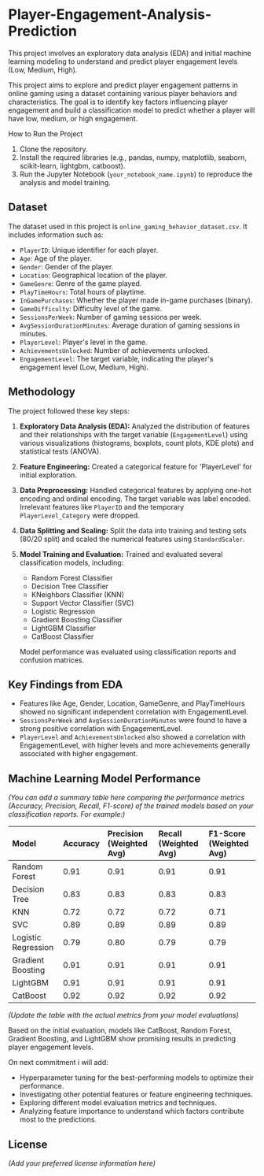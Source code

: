 # Player-Engagement-Analysis-Prediction
This project involves an exploratory data analysis (EDA) and initial machine learning modeling to understand and predict player engagement levels (Low, Medium, High).

This project aims to explore and predict player engagement patterns in online gaming using a dataset containing various player behaviors and characteristics. The goal is to identify key factors influencing player engagement and build a classification model to predict whether a player will have low, medium, or high engagement.


How to Run the Project

1.  Clone the repository.
2.  Install the required libraries (e.g., pandas, numpy, matplotlib, seaborn, scikit-learn, lightgbm, catboost).
3.  Run the Jupyter Notebook (`your_notebook_name.ipynb`) to reproduce the analysis and model training.


## Dataset

The dataset used in this project is `online_gaming_behavior_dataset.csv`. It includes information such as:

*   `PlayerID`: Unique identifier for each player.
*   `Age`: Age of the player.
*   `Gender`: Gender of the player.
*   `Location`: Geographical location of the player.
*   `GameGenre`: Genre of the game played.
*   `PlayTimeHours`: Total hours of playtime.
*   `InGamePurchases`: Whether the player made in-game purchases (binary).
*   `GameDifficulty`: Difficulty level of the game.
*   `SessionsPerWeek`: Number of gaming sessions per week.
*   `AvgSessionDurationMinutes`: Average duration of gaming sessions in minutes.
*   `PlayerLevel`: Player's level in the game.
*   `AchievementsUnlocked`: Number of achievements unlocked.
*   `EngagementLevel`: The target variable, indicating the player's engagement level (Low, Medium, High).

## Methodology

The project followed these key steps:

1.  **Exploratory Data Analysis (EDA):** Analyzed the distribution of features and their relationships with the target variable (`EngagementLevel`) using various visualizations (histograms, boxplots, count plots, KDE plots) and statistical tests (ANOVA).
2.  **Feature Engineering:** Created a categorical feature for 'PlayerLevel' for initial exploration.
3.  **Data Preprocessing:** Handled categorical features by applying one-hot encoding and ordinal encoding. The target variable was label encoded. Irrelevant features like `PlayerID` and the temporary `PlayerLevel_Category` were dropped.
4.  **Data Splitting and Scaling:** Split the data into training and testing sets (80/20 split) and scaled the numerical features using `StandardScaler`.
5.  **Model Training and Evaluation:** Trained and evaluated several classification models, including:
    *   Random Forest Classifier
    *   Decision Tree Classifier
    *   KNeighbors Classifier (KNN)
    *   Support Vector Classifier (SVC)
    *   Logistic Regression
    *   Gradient Boosting Classifier
    *   LightGBM Classifier
    *   CatBoost Classifier

    Model performance was evaluated using classification reports and confusion matrices.

## Key Findings from EDA

*   Features like Age, Gender, Location, GameGenre, and PlayTimeHours showed no significant independent correlation with EngagementLevel.
*   `SessionsPerWeek` and `AvgSessionDurationMinutes` were found to have a strong positive correlation with EngagementLevel.
*   `PlayerLevel` and `AchievementsUnlocked` also showed a correlation with EngagementLevel, with higher levels and more achievements generally associated with higher engagement.

## Machine Learning Model Performance

*(You can add a summary table here comparing the performance metrics (Accuracy, Precision, Recall, F1-score) of the trained models based on your classification reports. For example:)*

| Model               | Accuracy | Precision (Weighted Avg) | Recall (Weighted Avg) | F1-Score (Weighted Avg) |
| :------------------ | :------- | :----------------------- | :-------------------- | :---------------------- |
| Random Forest       | 0.91     | 0.91                     | 0.91                  | 0.91                    |
| Decision Tree       | 0.83     | 0.83                     | 0.83                  | 0.83                    |
| KNN                 | 0.72     | 0.72                     | 0.72                  | 0.71                    |
| SVC                 | 0.89     | 0.89                     | 0.89                  | 0.89                    |
| Logistic Regression | 0.79     | 0.80                     | 0.79                  | 0.79                    |
| Gradient Boosting   | 0.91     | 0.91                     | 0.91                  | 0.91                    |
| LightGBM            | 0.91     | 0.91                     | 0.91                  | 0.91                    |
| CatBoost            | 0.92     | 0.92                     | 0.92                  | 0.92                    |

*(Update the table with the actual metrics from your model evaluations)*

Based on the initial evaluation, models like CatBoost, Random Forest, Gradient Boosting, and LightGBM show promising results in predicting player engagement levels.

On next commitment i will add:

*   Hyperparameter tuning for the best-performing models to optimize their performance.
*   Investigating other potential features or feature engineering techniques.
*   Exploring different model evaluation metrics and techniques.
*   Analyzing feature importance to understand which factors contribute most to the predictions.



## License

*(Add your preferred license information here)*
